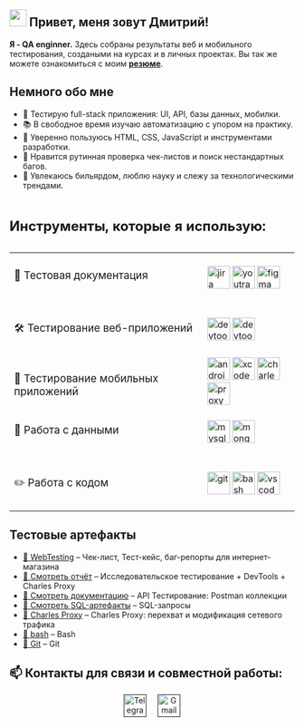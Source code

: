 <div>
    <h2><img src="https://media.giphy.com/media/hvRJCLFzcasrR4ia7z/giphy.gif" width="30"> Привет, меня зовут Дмитрий!</h4>
</div>

<p><b>Я - QA enginner.</b> Здесь собраны результаты веб и мобильного тестирования, создаными на курсах и в личных проектах. Вы так же можете ознакомиться с моим 
    <a href=""><b>резюме</b></a>.</p>

<h2>Немного обо мне</h2>
<ul>
    <li>🧪 Тестирую full-stack приложения: UI, API, базы данных, мобилки.</li>
    <li>📚 В свободное время изучаю автоматизацию с упором на практику.</li>
    <li>🧰 Уверенно пользуюсь HTML, CSS, JavaScript и инструментами разработки.</li>
    <li>🤝 Нравится рутинная проверка чек-листов и поиск нестандартных багов.</li>
    <li>🎱 Увлекаюсь бильярдом, люблю науку и слежу за технологическими трендами.</li>
</ul>


<table>   
    <caption>
        <h2 align="left">Инструменты, которые я использую:</h2>
    </caption> 
    <tr>
        <td>
            <h3 style="height: 40px; font-weight: normal">📁 Тестовая документация</h3>
        </td>
        <td>
            <img src="https://cdn.jsdelivr.net/gh/devicons/devicon/icons/jira/jira-original.svg" title="jira" alt="jira" width="40" height="40"/>
            <img src="https://upload.wikimedia.org/wikipedia/commons/thumb/8/8d/YouTrack_Icon.svg/1024px-YouTrack_Icon.svg.png?20200803082248" title="youtrack" alt="youtrack" width="40" height="40"/>
            <img src="https://cdn.jsdelivr.net/gh/devicons/devicon/icons/figma/figma-original.svg" title="figma" alt="figma" width="40" height="40"/>
        </td>
    </tr>
    <tr>
        <td>
            <h3 style="height: 40px; font-weight: normal">🛠 Тестирование веб-приложений</h3>
        </td>
        <td>
            <img src="https://d33wubrfki0l68.cloudfront.net/38b5c953a4667366685d55db55d057c86db1fc54/a0fdc/static/acae6b24d940347661ca901ea07f47c1/chrome-dev-logo-icon.png" title="devtools" alt="devtools" width="40" height="40"/>
            <img src="https://icon.icepanel.io/Technology/svg/Postman.svg" title="postman" alt="devtools" width="40" height="40"/>
        </td>
    </tr>
    <tr>
        <td>
            <h3 style="height: 40px; font-weight: normal">📱 Тестирование мобильных приложений</h3>
        </td>
        <td>
            <img src="https://cdn.jsdelivr.net/gh/devicons/devicon/icons/androidstudio/androidstudio-original.svg" title="android-studio" alt="android-studio" width="40" height="40"/>
            <img src="https://cdn.jsdelivr.net/gh/devicons/devicon/icons/xcode/xcode-original.svg" title="xcode" alt="xcode" width="40" height="40"/>
            <img src="https://cdn.icon-icons.com/icons2/3053/PNG/512/charles_proxy_macos_bigsur_icon_190302.png" title="charles-proxy" alt="charles-proxy" width="40" height="40"/>
            <img src="https://cdn.jim-nielsen.com/macos/1024/proxyman-2022-11-22.png?rf=1024" title="proxyman" alt="proxyman" width="40" height="40"/>
        </td>
    </tr>
    <tr>
        <td>
            <h3 style="height: 40px; font-weight: normal">💾 Работа с данными</h3>
        </td>
        <td>
            <img src="https://cdn.jsdelivr.net/gh/devicons/devicon/icons/mysql/mysql-original.svg" title="mysql" alt="mysql" width="40" height="40"/>
            <img src="https://cdn.jsdelivr.net/gh/devicons/devicon/icons/mongodb/mongodb-original.svg" title="mongodb" alt="mongodb" width="40" height="40"/>
        </td>
    </tr>
    <tr>
        <td>
            <h3 style="height: 40px; font-weight: normal">✏️ Работа с кодом</h3>
        </td>
        <td>
            <img src="https://cdn.jsdelivr.net/gh/devicons/devicon/icons/git/git-original.svg" title="git" alt="git" width="40" height="40"/>
            <img src="https://upload.wikimedia.org/wikipedia/commons/thumb/4/4b/Bash_Logo_Colored.svg/1024px-Bash_Logo_Colored.svg.png?20180723054350" title="bash" alt="bash" width="40" height="40"/>
            <img src="https://cdn.jsdelivr.net/gh/devicons/devicon/icons/vscode/vscode-original.svg" title="vscode" alt="vscode" width="40" height="40"/>
        </td>
    </tr>
</table>
<h2>Тестовые артефакты</h2>
<ul>
  <li><a href="https://github.com/KiwiGhxst/WebTesting/blob/main/README.md">🔗 WebTesting</a> – Чек-лист, Тест-кейс, баг-репорты для интернет-магазина</li>
  <li><a href="https://github.com/KiwiGhxst/exploratory-cart-report/tree/main">🔗 Смотреть отчёт</a> – Исследовательское тестирование + DevTools + Charles Proxy</li>
  <li><a href="https://github.com/KiwiGhxst/API-testing/tree/main">🔗 Смотреть документацию</a> – API Тестирование: Postman коллекции</li>
  <li><a href="https://github.com/KiwiGhxst/SQL/tree/main">🔗 Смотреть SQL-артефакты</a> – SQL-запросы</li>
  <li><a href="https://github.com/KiwiGhxst/Charles/tree/main">🔗 Charles Proxy</a> – Charles Proxy: перехват и модификация сетевого трафика</li>
  <li><a href="https://github.com/KiwiGhxst/Bash/tree/main">🔗 bash</a> – Bash</li>
  <li><a href="https://github.com/KiwiGhxst/Git/tree/main">🔗 Git</a> – Git</li>
</ul>

<h2>📫 Контакты для связи и совместной работы:</h2>
<p align="center" style="display: flex; justify-content: center; gap:20px">
  <a href=""><img src="https://img.icons8.com/?size=512&id=63306&format=png" width="40" height="40" alt="Telegram"/></a>
  <a href=""><img src="https://img.icons8.com/?size=512&id=P7UIlhbpWzZm&format=png" width="40" height="40" alt="Gmail"/></a>
</p>
